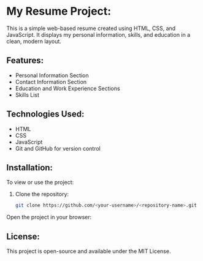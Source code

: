 # My Resume Project:

This is a simple web-based resume created using HTML, CSS, and JavaScript. It displays my personal information, skills, and education in a clean, modern layout.

## Features:

- Personal Information Section
- Contact Information Section
- Education and Work Experience Sections
- Skills List

## Technologies Used:

- HTML
- CSS
- JavaScript
- Git and GitHub for version control

## Installation:

To view or use the project:

1. Clone the repository:
   ```bash
   git clone https://github.com/<your-username>/<repository-name>.git
   
Open the project in your browser:

 ## License:
This project is open-source and available under the MIT License.
